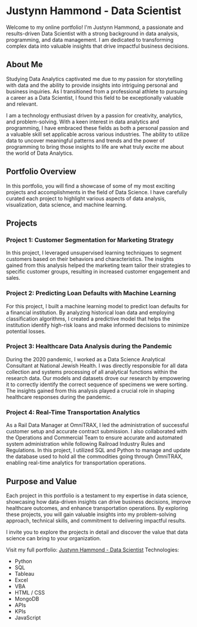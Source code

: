 # Justynn Hammond - Data Scientist

Welcome to my online portfolio! I'm Justynn Hammond, a passionate and results-driven Data Scientist with a strong background in data analysis, programming, and data management. I am dedicated to transforming complex data into valuable insights that drive impactful business decisions.

## About Me

Studying Data Analytics captivated me due to my passion for storytelling with data and the ability to provide insights into intriguing personal and business inquiries. As I transitioned from a professional athlete to pursuing a career as a Data Scientist, I found this field to be exceptionally valuable and relevant.

I am a technology enthusiast driven by a passion for creativity, analytics, and problem-solving. With a keen interest in data analytics and programming, I have embraced these fields as both a personal passion and a valuable skill set applicable across various industries. The ability to utilize data to uncover meaningful patterns and trends and the power of programming to bring those insights to life are what truly excite me about the world of Data Analytics.

## Portfolio Overview

In this portfolio, you will find a showcase of some of my most exciting projects and accomplishments in the field of Data Science. I have carefully curated each project to highlight various aspects of data analysis, visualization, data science, and machine learning.

## Projects

### Project 1: Customer Segmentation for Marketing Strategy

In this project, I leveraged unsupervised learning techniques to segment customers based on their behaviors and characteristics. The insights gained from this analysis helped the marketing team tailor their strategies to specific customer groups, resulting in increased customer engagement and sales.

### Project 2: Predicting Loan Defaults with Machine Learning

For this project, I built a machine learning model to predict loan defaults for a financial institution. By analyzing historical loan data and employing classification algorithms, I created a predictive model that helps the institution identify high-risk loans and make informed decisions to minimize potential losses.

### Project 3: Healthcare Data Analysis during the Pandemic

During the 2020 pandemic, I worked as a Data Science Analytical Consultant at National Jewish Health. I was directly responsible for all data collection and systems processing of all analytical functions within the research data. Our models and datasets drove our research by empowering it to correctly identify the correct sequence of specimens we were sorting. The insights gained from this analysis played a crucial role in shaping healthcare responses during the pandemic.

### Project 4: Real-Time Transportation Analytics

As a Rail Data Manager at OmniTRAX, I led the administration of successful customer setup and accurate contract submission. I also collaborated with the Operations and Commercial Team to ensure accurate and automated system administration while following Railroad Industry Rules and Regulations. In this project, I utilized SQL and Python to manage and update the database used to hold all the commodities going through OmniTRAX, enabling real-time analytics for transportation operations.

## Purpose and Value

Each project in this portfolio is a testament to my expertise in data science, showcasing how data-driven insights can drive business decisions, improve healthcare outcomes, and enhance transportation operations. By exploring these projects, you will gain valuable insights into my problem-solving approach, technical skills, and commitment to delivering impactful results.

I invite you to explore the projects in detail and discover the value that data science can bring to your organization.

Visit my full portfolio: [Justynn Hammond - Data Scientist](https://jhamm2315.github.io/JHResume.github.io/contacts.html)
Technologies:
- Python
- SQL
- Tableau
- Excel
- VBA
- HTML / CSS
- MongoDB
- APIs
- KPIs
- JavaScript
